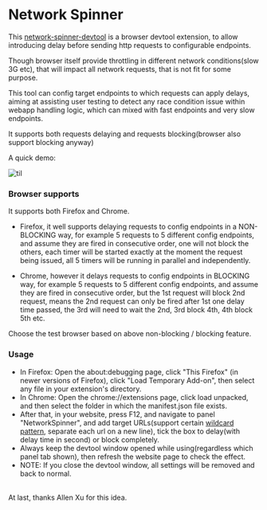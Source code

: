 # Network Spinner

This [network-spinner-devtool](https://github.com/gaoqing/network-spinner-devtool) is a browser devtool extension, to allow introducing delay before sending http requests to configurable endpoints.

Though browser itself provide throttling in different network conditions(slow 3G etc), that will impact all network requests, that is not fit for some purpose.

This tool can config target endpoints to which requests can apply delays, aiming at assisting user testing to detect any race condition issue within webapp handling logic, which can mixed with fast endpoints and very slow endpoints. 

It supports both requests delaying and requests blocking(browser also support blocking anyway)

A quick demo:

![til](./demo.gif)

### Browser supports
It supports both Firefox and Chrome.

* Firefox, it well supports delaying requests to config endpoints in a NON-BLOCKING way, for example 5 requests to 5 different config endpoints, and assume they are fired in consecutive order, one will not block the others, each timer will be started exactly at the moment the request being issued, all 5 timers will be running in parallel and independently.
  

* Chrome, however it delays requests to config endpoints in BLOCKING way, for example 5 requests to 5 different config endpoints, and assume they are fired in consecutive order, but the 1st request will block 2nd request, means the 2nd request can only be fired after 1st one delay time passed, the 3rd will need to wait the 2nd, 3rd block 4th, 4th block 5th etc.

Choose the test browser based on above non-blocking / blocking feature.

### Usage
* In Firefox: Open the about:debugging page, click "This Firefox" (in newer versions of Firefox), click "Load Temporary Add-on", then select any file in your extension's directory.
* In Chrome: Open the chrome://extensions page, click load unpacked, and then select the folder in which the manifest.json file exists. 
* After that, in your website, press F12, and navigate to panel "NetworkSpinner", and add target URLs(support certain [wildcard pattern](https://developer.chrome.com/docs/extensions/mv3/match_patterns/), separate each url on a new line), tick the box to delay(with delay time in second) or block completely.
* Always keep the devtool window opened while using(regardless which panel tab shown), then refresh the website page to check the effect.
* NOTE: If you close the devtool window, all settings will be removed and back to normal.  

<br/>
At last, thanks Allen Xu for this idea.